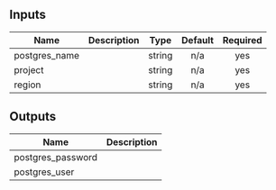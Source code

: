 
<!-- BEGINNING OF PRE-COMMIT-TERRAFORM DOCS HOOK -->
## Inputs

| Name | Description | Type | Default | Required |
|------|-------------|:----:|:-----:|:-----:|
| postgres\_name |  | string | n/a | yes |
| project |  | string | n/a | yes |
| region |  | string | n/a | yes |

## Outputs

| Name | Description |
|------|-------------|
| postgres\_password |  |
| postgres\_user |  |

<!-- END OF PRE-COMMIT-TERRAFORM DOCS HOOK -->